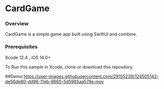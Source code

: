 # CardGame

### Overview

CardGame is a simple game app built using  SwiftUI and combine.

### Prerequisites

Xcode 12.4 , iOS 14.0+ 

To Run this sample in Xcode, clone or download this repository.

##Demo 
https://user-images.githubusercontent.com/29155239/124505142-de56de80-dd96-11eb-8665-5d5965aa578e.mov
